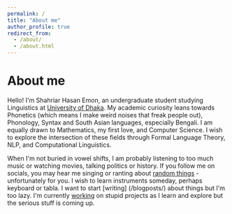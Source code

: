 ```yaml
---
permalink: /
title: "About me"
author_profile: true
redirect_from: 
  - /about/
  - /about.html
---
```


About me
======

Hello! I'm Shahriar Hasan Emon, an undergraduate student studying Linguistics at [University of Dhaka](https://www.du.ac.bd/). My academic curiosity leans towards Phonetics (which means I make weird noises that freak people out), Phonology, Syntax and South Asian languages, especially Bengali. I am equally drawn to Mathematics, my first love, and Computer Science. I wish to explore the intersection of these fields through Formal Language Theory, NLP, and Computational Linguistics.  


When I'm not buried in vowel shifts, I am probably listening to too much music or watching movies, talking politics or history. If you follow me on socials, you may hear me singing or ranting about [random things](/interests/) - unfortunately for you. I wish to learn instruments someday, perhaps keyboard or tabla. I want to start [writing] (/blogposts/) about things but I'm too lazy. I'm currently [working](/portfolio/) on stupid projects as I learn and explore but the serious stuff is coming up.
